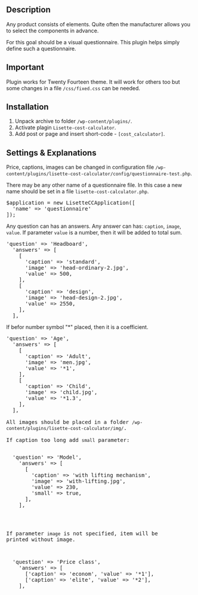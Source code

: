 Description
---------
Any product consists of elements. 
Quite often the manufacturer allows you to select the components in advance. 

For this goal should be a visual questionnaire. 
This plugin helps simply define such a questionnaire. 

Important
---------
Plugin works for Twenty Fourteen theme. It will work for others too but
some changes in a file <code>/css/fixed.css</code> can be needed.

Installation
---------

1. Unpack archive to folder <code>/wp-content/plugins/</code>.
2. Activate plagin <code>Lisette-cost-calculator</code>.
3. Add post or page and insert short-code - <code>[cost_calculator]</code>.

Settings & Explanations
---------

Price, captions, images can be changed in configuration file 
<code>/wp-content/plugins/lisette-cost-calculator/config/questionnaire-test.php</code>.
   
There may be any other name of a questionnaire file. In this case a new name should be set in a file
<code>lisette-cost-calculator.php</code>.

<pre>
$application = new LisetteCCApplication([
  'name' => 'questionnaire'
]);
</pre>
   
Any question can has an answers. Any answer can has: <code>caption</code>, <code>image</code>, <code>value</code>. 
If parameter <code>value</code> is a number, then it will be added to total sum.

<pre>
'question' => 'Headboard', 
  'answers' => [
    [
      'caption' => 'standard',
      'image' => 'head-ordinary-2.jpg',
      'value' => 500,
    ],
    [
      'caption' => 'design',
      'image' => 'head-design-2.jpg',
      'value' => 2550,
    ],
  ],
</pre>

If befor number symbol "*" placed, then it is a coefficient.

<pre>
'question' => 'Age',
  'answers' => [
    [
      'caption' => 'Adult', 
      'image' => 'men.jpg', 
      'value' => '*1',
    ],
    [
      'caption' => 'Child', 
      'image' => 'child.jpg', 
      'value' => '*1.3',
    ],
  ],

All images should be placed in a folder <code>/wp-content/plugins/lisette-cost-calculator/img/</code>.

If caption too long add <code>small</code> parameter:

<pre>
  'question' => 'Model',
    'answers' => [
      [
        'caption' => 'with lifting mechanism', 
        'image' => 'with-lifting.jpg', 
        'value' => 230, 
        'small' => true,
      ],
    ],
</pre>

If parameter <code>image</code> is not specified, item will be printed without image.

<pre>
  'question' => 'Price class',
    'answers' => [
      ['caption' => 'econom', 'value' => '*1'],
      ['caption' => 'elite', 'value' => '*2'],
    ],
</pre>
